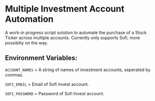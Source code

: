 # Multiple Investment Account Automation
A work-in progress script solution to automate the purchase of a Stock Ticker across multiple accounts. Currently only supports Sofi, more possibiliy on the way.


## Environment Variables:

`ACCOUNT_NAMES` = A string of names of investment accounts, seperated by commas.

`SOFI_EMAIL` = Email of Sofi Invest account.

`SOFI_PASSWORD` = Password of Sofi Invest account.
